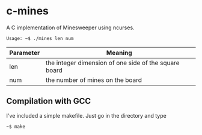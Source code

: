 # c-mines
A C implementation of Minesweeper using ncurses. 

```
Usage: ~$ ./mines len num
```

| Parameter | Meaning |
| --------- | ------- |
| len       | the integer dimension of one side of the square board |
| num       | the number of mines on the board |

## Compilation with GCC
I've included a simple makefile. Just go in the directory and type 
```
~$ make
```
